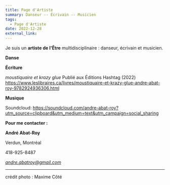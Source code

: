 ```yaml
---
title: Page d'Artiste
summary: Danseur -- Écrivain -- Musicien
tags:
  - Page d'Artiste
date: 2022-12-28
external_link:
---
```


Je suis un **artiste de l'Être** multidisciplinaire : danseur, écrivain et musicien.


**Danse**

**Écriture**

*moustiquaire et krazy glue*
Publié aux Éditions Hashtag (2022)
https://www.leslibraires.ca/livres/moustiquaire-et-krazy-glue-andre-abat-roy-9782924936306.html

**Musique**

Soundcloud:
https://soundcloud.com/andre-abat-roy?utm_source=clipboard&utm_medium=text&utm_campaign=social_sharing


**Pour me contacter :**


**André Abat-Roy**

Verdun, Montréal

418-925-8487

*andre.abatroy@gmail.com*

---
crédit photo : Maxime Côté

